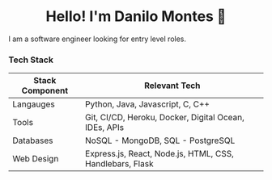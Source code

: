 <h1 align="center">Hello! I'm Danilo Montes 👋</h1>

I am a software engineer looking for entry level roles.

<h3 align="left">Tech Stack</h1>
  
| Stack Component | Relevant Tech |
|-|-|
| Langauges | Python, Java, Javascript, C, C++ |
| Tools | Git, CI/CD, Heroku, Docker, Digital Ocean, IDEs, APIs |
| Databases | NoSQL - MongoDB, SQL - PostgreSQL |
| Web Design | Express.js, React, Node.js, HTML, CSS, Handlebars, Flask |
